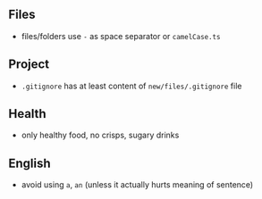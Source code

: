 ## Files
- files/folders use `-` as space separator or `camelCase.ts`
## Project
- `.gitignore` has at least content of `new/files/.gitignore` file
## Health
- only healthy food, no crisps, sugary drinks  
## English
- avoid using `a`, `an` (unless it actually hurts meaning of sentence)